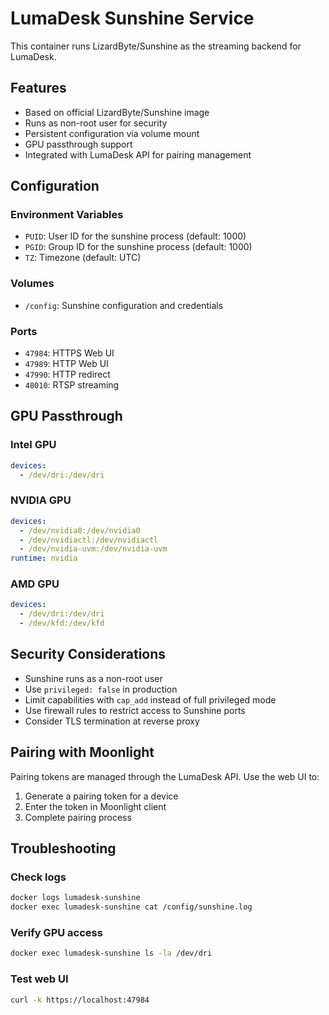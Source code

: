 # LumaDesk Sunshine Service

This container runs LizardByte/Sunshine as the streaming backend for LumaDesk.

## Features

- Based on official LizardByte/Sunshine image
- Runs as non-root user for security
- Persistent configuration via volume mount
- GPU passthrough support
- Integrated with LumaDesk API for pairing management

## Configuration

### Environment Variables

- `PUID`: User ID for the sunshine process (default: 1000)
- `PGID`: Group ID for the sunshine process (default: 1000)
- `TZ`: Timezone (default: UTC)

### Volumes

- `/config`: Sunshine configuration and credentials

### Ports

- `47984`: HTTPS Web UI
- `47989`: HTTP Web UI
- `47990`: HTTP redirect
- `48010`: RTSP streaming

## GPU Passthrough

### Intel GPU

```yaml
devices:
  - /dev/dri:/dev/dri
```

### NVIDIA GPU

```yaml
devices:
  - /dev/nvidia0:/dev/nvidia0
  - /dev/nvidiactl:/dev/nvidiactl
  - /dev/nvidia-uvm:/dev/nvidia-uvm
runtime: nvidia
```

### AMD GPU

```yaml
devices:
  - /dev/dri:/dev/dri
  - /dev/kfd:/dev/kfd
```

## Security Considerations

- Sunshine runs as a non-root user
- Use `privileged: false` in production
- Limit capabilities with `cap_add` instead of full privileged mode
- Use firewall rules to restrict access to Sunshine ports
- Consider TLS termination at reverse proxy

## Pairing with Moonlight

Pairing tokens are managed through the LumaDesk API. Use the web UI to:

1. Generate a pairing token for a device
2. Enter the token in Moonlight client
3. Complete pairing process

## Troubleshooting

### Check logs

```bash
docker logs lumadesk-sunshine
docker exec lumadesk-sunshine cat /config/sunshine.log
```

### Verify GPU access

```bash
docker exec lumadesk-sunshine ls -la /dev/dri
```

### Test web UI

```bash
curl -k https://localhost:47984
```
